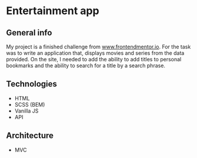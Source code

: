 # Entertainment app

## General info
My project is a finished challenge from www.frontendmentor.io.
For the task was to write an application that, displays movies and series from the data provided.
On the site, I needed to add the ability to add titles to personal bookmarks and the ability to search for a title by a search phrase. 

## Technologies
- HTML <br> 
- SCSS (BEM) <br> 
- Vanilla JS <br> 
- API

## Architecture
- MVC
